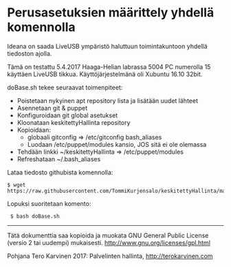 # Perusasetuksien määrittely yhdellä komennolla

Ideana on saada LiveUSB ympäristö haluttuun toimintakuntoon yhdellä tiedoston ajolla.

Tämä on testattu 5.4.2017 Haaga-Helian labrassa 5004 PC numerolla 15 käyttäen LiveUSB tikkua.
Käyttöjärjestelmänä oli Xubuntu 16.10 32bit.

doBase.sh tekee seuraavat toimenpiteet:
- Poistetaan nykyinen apt repository lista ja lisätään uudet lähteet
- Asennetaan git & puppet
- Konfiguroidaan git global asetukset
- Kloonataan keskitettyHallinta repository
- Kopioidaan: 
   - globaali gitconfig => /etc/gitconfig bash_aliases 
   - Luodaan /etc/puppet/modules kansio, JOS sitä ei ole olemassa
- Tehdään linkki ~/keskitettyHallinta => /etc/puppet/modules
- Refreshataan ~/.bash_aliases 

Lataa tiedosto githubista komennolla:

    $ wget https://raw.githubusercontent.com/TommiKurjensalo/keskitettyHallinta/master/doBase.sh

Lopuksi suoritetaan komento:

     $ bash doBase.sh

---
Tätä dokumenttia saa kopioida ja muokata GNU General Public License (versio 2 tai uudempi) mukaisesti. http://www.gnu.org/licenses/gpl.html

Pohjana Tero Karvinen 2017: Palvelinten hallinta, http://terokarvinen.com
